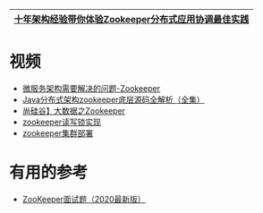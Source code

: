 
[十年架构经验带你体验Zookeeper分布式应用协调最佳实践](https://www.bilibili.com/video/BV1rW411Z7YK)|
---|






# 视频
* [微服务架构需要解决的问题-Zookeeper](https://www.bilibili.com/video/av65833021?p=2)
* [Java分布式架构zookeeper底层源码全解析（全集）](https://www.bilibili.com/video/av59755888/?spm_id_from=333.788.videocard.17)
* [尚硅谷】大数据之Zookeeper](https://www.bilibili.com/video/av31971404?from=search&seid=8155618847316669100)
* [zookeeper读写锁实现](https://www.bilibili.com/video/av73040190?from=search&seid=11244131792888282581)
* [zookeeper集群部署](https://blog.csdn.net/rj1bww/article/details/72811383)


# 有用的参考
* [ZooKeeper面试题（2020最新版）](https://blog.csdn.net/ThinkWon/article/details/104397719)
